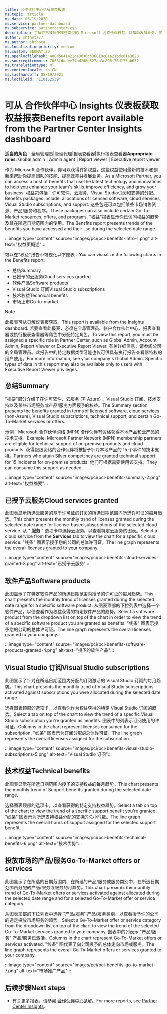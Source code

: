 ```yaml
---
title: 合作伙伴中心见解权益报表
ms.topic: article
ms.date: 05/19/2020
ms.service: partner-dashboard
ms.subservice: partnercenter-csp
description: 了解你已被授予哪些类型的 Microsoft 合作伙伴权益，以帮助发展业务、提高效率和增强团队的技能。
author: shthota77
ms.author: shthota
ms.localizationpriority: medium
ms.custom: SEOMAY.20
ms.openlocfilehash: 488d5641422de3036cb36818c0aa21bdc81a3628
ms.sourcegitcommit: 7063fdddee77ad2d8e627ab3c806f76d173ab652
ms.translationtype: MT
ms.contentlocale: zh-CN
ms.lasthandoff: 05/19/2021
ms.locfileid: "110152539"
---
```

# <a name="benefits-report-available-from-the-partner-center-insights-dashboard"></a><span data-ttu-id="89e74-103">可从 合作伙伴中心 Insights 仪表板获取权益报表</span><span class="sxs-lookup"><span data-stu-id="89e74-103">Benefits report available from the Partner Center Insights dashboard</span></span>

<span data-ttu-id="89e74-104">**适当的角色**：全局管理员|管理代理|报表查看器|执行报表查看器</span><span class="sxs-lookup"><span data-stu-id="89e74-104">**Appropriate roles**: Global admin | Admin agent | Report viewer | Executive report viewer</span></span>

<span data-ttu-id="89e74-105">作为 Microsoft 合作伙伴，你可以获得许多权益，这些权益使用最新的技术和创新来帮助你提高团队的技能、提高效率并发展业务。</span><span class="sxs-lookup"><span data-stu-id="89e74-105">As a Microsoft Partner, you can access a host of benefits that use the latest technology and innovations to help you enhance your team's skills, improve efficiency, and grow your business.</span></span> <span data-ttu-id="89e74-106">权益包包括：许可软件、云服务、Visual Studio订阅和支持的分配。</span><span class="sxs-lookup"><span data-stu-id="89e74-106">Benefits packages include: allocations of licensed software, cloud services, Visual Studio subscriptions, and support.</span></span> <span data-ttu-id="89e74-107">这些包还可以包括某些市场销售资源、产品/服务和程序。</span><span class="sxs-lookup"><span data-stu-id="89e74-107">These packages can also include certain Go-To-Market resources, offers, and programs.</span></span> <span data-ttu-id="89e74-108">"权益"报表显示你已访问权益的趋势及其在所选日期范围内的使用。</span><span class="sxs-lookup"><span data-stu-id="89e74-108">The Benefits report presents trends of the benefits you have accessed and their use during the selected date range.</span></span>

:::image type="content" source="images/pci/pci-benefits-intro-1.png" alt-text="权益页概述":::

<span data-ttu-id="89e74-110">可以在"权益"报告中可视化以下图表：</span><span class="sxs-lookup"><span data-stu-id="89e74-110">You can visualize the following charts in the Benefits report:</span></span>

- <span data-ttu-id="89e74-111">总结</span><span class="sxs-lookup"><span data-stu-id="89e74-111">Summary</span></span>
- <span data-ttu-id="89e74-112">已授予的云服务</span><span class="sxs-lookup"><span data-stu-id="89e74-112">Cloud services granted</span></span>
- <span data-ttu-id="89e74-113">软件产品</span><span class="sxs-lookup"><span data-stu-id="89e74-113">Software products</span></span>
- <span data-ttu-id="89e74-114">Visual Studio 订阅</span><span class="sxs-lookup"><span data-stu-id="89e74-114">Visual Studio subscriptions</span></span>
- <span data-ttu-id="89e74-115">技术权益</span><span class="sxs-lookup"><span data-stu-id="89e74-115">Technical benefits</span></span>
- <span data-ttu-id="89e74-116">市场上市</span><span class="sxs-lookup"><span data-stu-id="89e74-116">Go-to-market</span></span>

 > [!NOTE]
 > <span data-ttu-id="89e74-117">此报表可从见解仪表板获取。</span><span class="sxs-lookup"><span data-stu-id="89e74-117">This report is available from the Insights dashboard.</span></span> <span data-ttu-id="89e74-118">若要查看此报表，必须在全局管理员、帐户合作伙伴中心、报表查看器或执行报表查看器等角色中分配特定角色。</span><span class="sxs-lookup"><span data-stu-id="89e74-118">To view this report, you must be assigned a specific role in Partner Center, such as Global Admin, Account Admin, Report Viewer or Executive Report Viewer.</span></span> <span data-ttu-id="89e74-119">有关详细信息，请参阅公司的全局管理员。此报告中的特定数据类型可能也仅可供具有执行报告查看器特权的用户使用。</span><span class="sxs-lookup"><span data-stu-id="89e74-119">For more information, see your company's Global Admin. Specific types of data in this report may also be available only to users with Executive Report Viewer privileges.</span></span>

## <a name="summary"></a><span data-ttu-id="89e74-120">总结</span><span class="sxs-lookup"><span data-stu-id="89e74-120">Summary</span></span>

<span data-ttu-id="89e74-121">"摘要"部分介绍了在许可软件、云服务 (非 Azure) 、Visual Studio 订阅、技术支持以及某些市场服务或产品/服务方面授予的权益。</span><span class="sxs-lookup"><span data-stu-id="89e74-121">The Summary section presents the benefits granted in terms of licensed software, cloud services (non-Azure), Visual Studio subscriptions, technical support, and certain Go-To-Market services or offers.</span></span>

<span data-ttu-id="89e74-122">示例：Microsoft 合作伙伴网络 (MPN) 合作伙伴有资格获得本地产品和云产品的技术支持。</span><span class="sxs-lookup"><span data-stu-id="89e74-122">Example: Microsoft Partner Network (MPN) membership partners are eligible for technical support of on-premise products and cloud products.</span></span> <span data-ttu-id="89e74-123">获得银级资格的合作伙伴将被授予针对本地产品的 15 个事件的技术支持。</span><span class="sxs-lookup"><span data-stu-id="89e74-123">Partners who attain Silver competency are granted technical support for 15 incidents for on-premise products.</span></span> <span data-ttu-id="89e74-124">他们可根据需要使用该支持。</span><span class="sxs-lookup"><span data-stu-id="89e74-124">They can consume this support as needed.</span></span> 

:::image type="content" source="images/pci/pci-benefits-summary-2.png" alt-text="权益摘要":::

## <a name="cloud-services-granted"></a><span data-ttu-id="89e74-126">已授予云服务</span><span class="sxs-lookup"><span data-stu-id="89e74-126">Cloud services granted</span></span>

<span data-ttu-id="89e74-127">此图表显示所选云服务的基于许可证的订阅的所选日期范围内所选许可证的每月趋势。</span><span class="sxs-lookup"><span data-stu-id="89e74-127">This chart presents the monthly trend of licenses granted during the selected date range for license-based subscriptions of the selected cloud service.</span></span>
<span data-ttu-id="89e74-128">从 " **服务** " 选项卡中选择云服务，以查看特定云服务的图表。</span><span class="sxs-lookup"><span data-stu-id="89e74-128">Select a cloud service from the **Services** tab to view the chart for a specific cloud service.</span></span> <span data-ttu-id="89e74-129">"线条" 图表示授予您的公司的总体许可证。</span><span class="sxs-lookup"><span data-stu-id="89e74-129">The line graph represents the overall licenses granted to your company.</span></span>

:::image type="content" source="images/pci/pci-benefits-cloud-services-granted-3.png" alt-text="已授予云服务":::

## <a name="software-products"></a><span data-ttu-id="89e74-131">软件产品</span><span class="sxs-lookup"><span data-stu-id="89e74-131">Software products</span></span>

<span data-ttu-id="89e74-132">此图显示了在特定软件产品的所选日期范围内授予的许可证的每月趋势。</span><span class="sxs-lookup"><span data-stu-id="89e74-132">This chart presents the monthly trend of licenses granted during the selected date range for a specific software product.</span></span> <span data-ttu-id="89e74-133">从图表顶部的下拉列表中选择一个软件产品，以便查看作为权益获得的特定软件产品的趋势。</span><span class="sxs-lookup"><span data-stu-id="89e74-133">Select a software product from the dropdown list on top of the chart in order to view the trend of a specific software product you are granted as benefits.</span></span> <span data-ttu-id="89e74-134">"线条" 图表示授予您的公司的总体许可证。</span><span class="sxs-lookup"><span data-stu-id="89e74-134">The line graph represents the overall licenses granted to your company.</span></span>

:::image type="content" source="images/pci/pci-benefits-software-products-granted-4.png" alt-text="授予的软件产品":::

## <a name="visual-studio-subscriptions"></a><span data-ttu-id="89e74-136">Visual Studio 订阅</span><span class="sxs-lookup"><span data-stu-id="89e74-136">Visual Studio subscriptions</span></span>

<span data-ttu-id="89e74-137">此图显示了针对在所选日期范围内分配的订阅激活的 Visual Studio 订阅的每月趋势。</span><span class="sxs-lookup"><span data-stu-id="89e74-137">This chart presents the monthly trend of Visual Studio subscriptions activated against subscriptions you were allocated during the selected date range.</span></span>

<span data-ttu-id="89e74-138">选择图表顶部的选项卡，以查看你作为权益获得的特定 Visual Studio 订阅的趋势。</span><span class="sxs-lookup"><span data-stu-id="89e74-138">Select a tab on top of the chart to view the trend of a specific Visual Studio subscription you're granted as benefits.</span></span> <span data-ttu-id="89e74-139">图表中的列表示订阅使用的许可证。</span><span class="sxs-lookup"><span data-stu-id="89e74-139">Columns in the chart represent licenses consumed for the subscription.</span></span> <span data-ttu-id="89e74-140">"线条" 图表示为订阅分配的总体许可证。</span><span class="sxs-lookup"><span data-stu-id="89e74-140">The line graph represents the overall licenses assigned for the subscription.</span></span>

:::image type="content" source="images/pci/pci-benefits-visual-studio-subscriptions-5.png" alt-text="Visual Studio 订阅":::

## <a name="technical-benefits"></a><span data-ttu-id="89e74-142">技术权益</span><span class="sxs-lookup"><span data-stu-id="89e74-142">Technical benefits</span></span>

<span data-ttu-id="89e74-143">此图表显示在所选日期范围内授予的支持权益的每月趋势。</span><span class="sxs-lookup"><span data-stu-id="89e74-143">This chart presents the monthly trend of Support benefits granted during the selected date range.</span></span>

<span data-ttu-id="89e74-144">选择图表顶部的选项卡，以查看获得的特定支持权益趋势。</span><span class="sxs-lookup"><span data-stu-id="89e74-144">Select a tab on top of the chart to view the trend of a specific support benefit you're granted.</span></span> <span data-ttu-id="89e74-145">"线条" 图表示为所选支持权益分配的支持的总小时数。</span><span class="sxs-lookup"><span data-stu-id="89e74-145">The line graph represents the overall hours of support assigned for the selected support benefit.</span></span>

:::image type="content" source="images/pci/pci-benefits-technical-benefits-6.png" alt-text="技术优势":::

## <a name="go-to-market-offers-or-services"></a><span data-ttu-id="89e74-147">投放市场的产品/服务</span><span class="sxs-lookup"><span data-stu-id="89e74-147">Go-To-Market offers or services</span></span>

<span data-ttu-id="89e74-148">此图显示了在所选的日期范围内、在所选的产品/服务或服务类别中，在所选日期范围内分配的产品/服务或服务的月趋势。</span><span class="sxs-lookup"><span data-stu-id="89e74-148">This chart presents the monthly trend of Go-To-Market offers or services activated against allocated during the selected date range and for a selected Go-To-Market offer or service category.</span></span>

<span data-ttu-id="89e74-149">从图表顶部的下拉列表中选择 "产品/服务" 产品/服务类别，以查看授予你的公司的选定投放市场服务的趋势。</span><span class="sxs-lookup"><span data-stu-id="89e74-149">Select a Go-To-Market offer or service category from the dropdown list on top of the chart to view the trend of the selected Go-To-Market services granted to your company.</span></span> <span data-ttu-id="89e74-150">图表中的列表示 "产品/服务" 产品/服务已激活。</span><span class="sxs-lookup"><span data-stu-id="89e74-150">Columns in the chart represent Go-To-Market offers or services activated.</span></span> <span data-ttu-id="89e74-151">"线条" 图代表了向公司授予的总体走向市场或服务。</span><span class="sxs-lookup"><span data-stu-id="89e74-151">The line graph represents the overall Go-To-Market offers or services granted to your company.</span></span>

:::image type="content" source="images/pci/pci-benefits-go-to-market-7.png" alt-text="市场推广产品":::

## <a name="next-steps"></a><span data-ttu-id="89e74-153">后续步骤</span><span class="sxs-lookup"><span data-stu-id="89e74-153">Next steps</span></span>

- <span data-ttu-id="89e74-154">有关更多报表，请参阅 [合作伙伴中心见解](partner-center-insights.md)。</span><span class="sxs-lookup"><span data-stu-id="89e74-154">For more reports, see [Partner Center Insights](partner-center-insights.md).</span></span>
